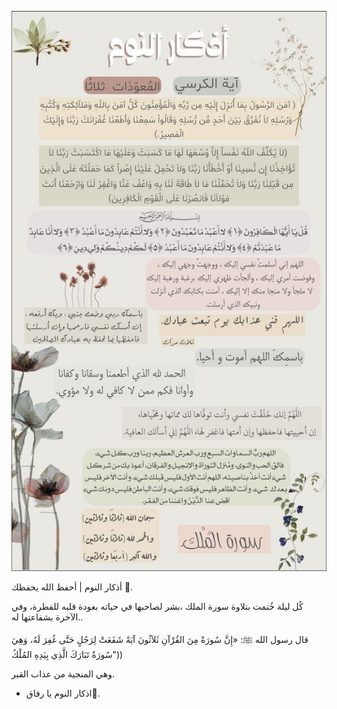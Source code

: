![image](../_images/file_33)

أذكار النوم | أحفظ الله يحفظك 🌿.

 كُل ليلة خُتمت بتلاوة سورة الملك ،بشر لصاحبها في حياته بعودة قلبه للفطرة، وفي الآخرة بشفاعتها له.. 

قال رسول الله ﷺ: «إِنَّ سُورَةً مِنَ القُرْآنِ ثَلاَثُونَ آيَةً شَفَعَتْ لِرَجُلٍ حَتَّى غُفِرَ لَهُ، وَهِيَ سُورَةُ تَبَارَكَ الَّذِي بِيَدِهِ المُلْكُ"))

وهي المنجية من عذاب القبر. 


- اذكار النوم يا رفاق🌿.